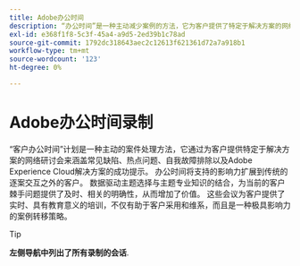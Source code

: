 ```yaml
---
title: Adobe办公时间
description: “办公时间”是一种主动减少案例的方法，它为客户提供了特定于解决方案的网络研讨会。
exl-id: e368f1f8-5c3f-45a4-a9d5-2ed39b1c78ad
source-git-commit: 1792dc318643aec2c12613f621361d72a7a918b1
workflow-type: tm+mt
source-wordcount: '123'
ht-degree: 0%

---
```


# Adobe办公时间录制

“客户办公时间”计划是一种主动的案件处理方法，它通过为客户提供特定于解决方案的网络研讨会来涵盖常见缺陷、热点问题、自我故障排除以及Adobe Experience Cloud解决方案的成功提示。 办公时间将支持的影响力扩展到传统的逐案交互之外的客户。 数据驱动主题选择与主题专业知识的结合，为当前的客户棘手问题提供了及时、相关的明确性，从而增加了价值。 这些会议为客户提供了实时、具有教育意义的培训，不仅有助于客户采用和维系，而且是一种极具影响力的案例转移策略。

>[!TIP]
>
>**左侧导航中列出了所有录制的会话**.

<!--

## Featured

<table>
  <tr>
   <td>
      <a href="2022/cross-channel.md">
      <img alt="Level up Your Cross-channel Marketing with Adobe [!DNL Campaign Classic]" src="assets/cross-channel.png"/>
      </a>
      <div>
         <a href="./2022/cross-channel.md"><strong>Level up Your Cross-channel Marketing with Adobe [!DNL Campaign Classic]</strong></a>
         <br/>
      </div>
   </td>
   <td>
      <a href="2022/integrations.md">
      <img alt="Adobe [!DNL Campaign] integrations with a marketing ecosystem" src="assets/integrations.png"/>
      </a>
      <div>
         <a href="./2022/integrations.md"><strong>Adobe [!DNL Campaign] integrations with a marketing ecosystem</strong></a>
         <br/>
      </div>
   </td>
   <td>
      <a href="2022/tips.md">
      <img alt="Time saving tips from a pro" src="./assets/tips.png"/>
      </a>
      <div>
         <a href="2022/tips.md"><strong>Time saving tips from a pro</strong></a>
         <br/>
      </div>
   </td>
</table>

-->
